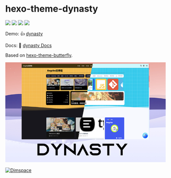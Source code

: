 # hexo-theme-dynasty

![](https://img.shields.io/github/package-json/v/ezgx/hexo-theme-dynasty/main?color=F7BBBA&label=main)
![](https://img.shields.io/npm/v/hexo-theme-dynasty?color=32C9EB)
![](https://img.shields.io/badge/hexo-5.3.0+-0e83c?color=425AEF)
![](https://img.shields.io/github/license/ezgx/hexo-theme-dynasty?color=F7BBBA)

Demo: 👍 [dynasty](https://uu.sssu.us)

Docs: 📖 [dynasty Docs](https://dynasty.uu.sssu.us)

Based on [hexo-theme-butterfly](https://github.com/jerryc127/hexo-theme-butterfly).

![](theme.png)

<a target="_blank" href="https://qm.qq.com/cgi-bin/qm/qr?k=boea2LYMrf08sg8v7S8AtujkoL0iDyP3&jump_from=webapi&authKey=dW6WNBsGWkdTHokpRIoa9gUO/ja2HcOwNiXvTAPk7yIrN4Jxg0vifDSgcwqJWQPF"><img border="0" src="https://pub.idqqimg.com/wpa/images/group.png" alt="Dimspace" title="Dimspace"></a>